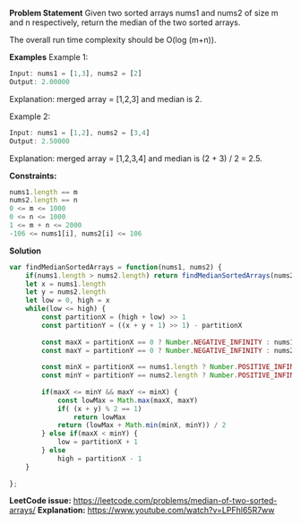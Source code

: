 **Problem Statement**
Given two sorted arrays nums1 and nums2 of size m and n respectively, return the median of the two sorted arrays.

The overall run time complexity should be O(log (m+n)).

 
**Examples**
Example 1:
```js
Input: nums1 = [1,3], nums2 = [2]
Output: 2.00000
```
Explanation: merged array = [1,2,3] and median is 2.


Example 2:
```js
Input: nums1 = [1,2], nums2 = [3,4]
Output: 2.50000
```
Explanation: merged array = [1,2,3,4] and median is (2 + 3) / 2 = 2.5.
 

**Constraints:**
```js
nums1.length == m
nums2.length == n
0 <= m <= 1000
0 <= n <= 1000
1 <= m + n <= 2000
-106 <= nums1[i], nums2[i] <= 106
```

**Solution**
```js
var findMedianSortedArrays = function(nums1, nums2) {
    if(nums1.length > nums2.length) return findMedianSortedArrays(nums2, nums1)
    let x = nums1.length
    let y = nums2.length
    let low = 0, high = x
    while(low <= high) {
        const partitionX = (high + low) >> 1
        const partitionY = ((x + y + 1) >> 1) - partitionX
        
        const maxX = partitionX == 0 ? Number.NEGATIVE_INFINITY : nums1[partitionX - 1]
        const maxY = partitionY == 0 ? Number.NEGATIVE_INFINITY : nums2[partitionY - 1]
        
        const minX = partitionX == nums1.length ? Number.POSITIVE_INFINITY : nums1[partitionX]
        const minY = partitionY == nums2.length ? Number.POSITIVE_INFINITY : nums2[partitionY ]
        
        if(maxX <= minY && maxY <= minX) {
            const lowMax = Math.max(maxX, maxY)
            if( (x + y) % 2 == 1)
                return lowMax
            return (lowMax + Math.min(minX, minY)) / 2
        } else if(maxX < minY) {
            low = partitionX + 1
        } else 
            high = partitionX - 1
    }
    
};
```
**LeetCode issue:** 
https://leetcode.com/problems/median-of-two-sorted-arrays/
**Explanation:** https://www.youtube.com/watch?v=LPFhl65R7ww
